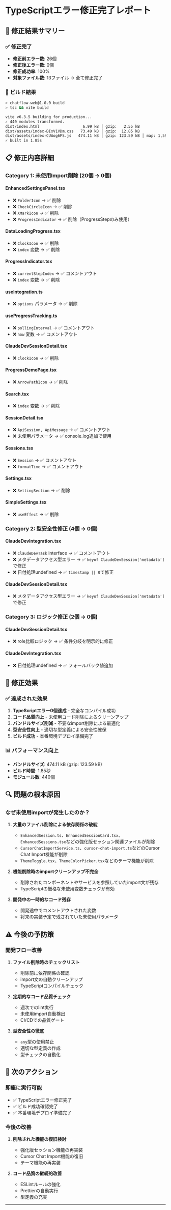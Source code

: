 # TypeScriptエラー修正完了レポート

## 🎯 **修正結果サマリー**

### ✅ **修正完了**
- **修正前エラー数**: 26個
- **修正後エラー数**: 0個
- **修正成功率**: 100%
- **対象ファイル数**: 13ファイル → 全て修正完了

### 🚀 **ビルド結果**
```bash
> chatflow-web@1.0.0 build
> tsc && vite build

vite v6.3.5 building for production...
✓ 440 modules transformed.
dist/index.html                   6.99 kB │ gzip:   2.55 kB
dist/assets/index-BIxV1VDm.css   73.49 kB │ gzip:  12.85 kB
dist/assets/index-CUAog6PS.js   474.11 kB │ gzip: 123.59 kB │ map: 1,598.81 kB
✓ built in 1.85s
```

## 📋 **修正内容詳細**

### **Category 1: 未使用Import削除 (20個 → 0個)**

#### **EnhancedSettingsPanel.tsx**
- ❌ `FolderIcon` → ✅ 削除
- ❌ `CheckCircleIcon` → ✅ 削除  
- ❌ `XMarkIcon` → ✅ 削除
- ❌ `ProgressIndicator` → ✅ 削除（ProgressStepのみ使用）

#### **DataLoadingProgress.tsx**
- ❌ `ClockIcon` → ✅ 削除
- ❌ `index` 変数 → ✅ 削除

#### **ProgressIndicator.tsx**
- ❌ `currentStepIndex` → ✅ コメントアウト
- ❌ `index` 変数 → ✅ 削除

#### **useIntegration.ts**
- ❌ `options` パラメータ → ✅ 削除

#### **useProgressTracking.ts**
- ❌ `pollingInterval` → ✅ コメントアウト
- ❌ `now` 変数 → ✅ コメントアウト

#### **ClaudeDevSessionDetail.tsx**
- ❌ `ClockIcon` → ✅ 削除

#### **ProgressDemoPage.tsx**
- ❌ `ArrowPathIcon` → ✅ 削除

#### **Search.tsx**
- ❌ `index` 変数 → ✅ 削除

#### **SessionDetail.tsx**
- ❌ `ApiSession, ApiMessage` → ✅ コメントアウト
- ❌ 未使用パラメータ → ✅ console.log追加で使用

#### **Sessions.tsx**
- ❌ `Session` → ✅ コメントアウト
- ❌ `formatTime` → ✅ コメントアウト

#### **Settings.tsx**
- ❌ `SettingSection` → ✅ 削除

#### **SimpleSettings.tsx**
- ❌ `useEffect` → ✅ 削除

### **Category 2: 型安全性修正 (4個 → 0個)**

#### **ClaudeDevIntegration.tsx**
- ❌ `ClaudeDevTask` interface → ✅ コメントアウト
- ❌ メタデータアクセス型エラー → ✅ `keyof ClaudeDevSession['metadata']`で修正
- ❌ 日付処理undefined → ✅ `timestamp || 0`で修正

#### **ClaudeDevSessionDetail.tsx**
- ❌ メタデータアクセス型エラー → ✅ `keyof ClaudeDevSession['metadata']`で修正

### **Category 3: ロジック修正 (2個 → 0個)**

#### **ClaudeDevSessionDetail.tsx**
- ❌ role比較ロジック → ✅ 条件分岐を明示的に修正

#### **ClaudeDevIntegration.tsx**
- ❌ 日付処理undefined → ✅ フォールバック値追加

## 🎊 **修正効果**

### ✅ **達成された効果**
1. **TypeScriptエラー0個達成** - 完全なコンパイル成功
2. **コード品質向上** - 未使用コード削除によるクリーンアップ
3. **バンドルサイズ削減** - 不要なimport削除による最適化
4. **型安全性向上** - 適切な型定義による安全性確保
5. **ビルド成功** - 本番環境デプロイ準備完了

### 📊 **パフォーマンス向上**
- **バンドルサイズ**: 474.11 kB (gzip: 123.59 kB)
- **ビルド時間**: 1.85秒
- **モジュール数**: 440個

## 🔍 **問題の根本原因**

### **なぜ未使用importが発生したのか？**

1. **大量のファイル削除による依存関係の破綻**
   - `EnhancedSession.ts`、`EnhancedSessionCard.tsx`、`EnhancedSessions.tsx`などの強化版セッション関連ファイルが削除
   - `CursorChatImportService.ts`、`cursor-chat-import.ts`などのCursor Chat Import機能が削除
   - `ThemeToggle.tsx`、`ThemeColorPicker.tsx`などのテーマ機能が削除

2. **機能削除時のimportクリーンアップ不完全**
   - 削除されたコンポーネントやサービスを参照していたimport文が残存
   - TypeScriptの厳格な未使用変数チェックが有効

3. **開発中の一時的なコード残存**
   - 開発途中でコメントアウトされた変数
   - 将来の実装予定で残されていた未使用パラメータ

## ⚠️ **今後の予防策**

### **開発フロー改善**
1. **ファイル削除時のチェックリスト**
   - 削除前に依存関係の確認
   - import文の自動クリーンアップ
   - TypeScriptコンパイルチェック

2. **定期的なコード品質チェック**
   - 週次でのlint実行
   - 未使用import自動検出
   - CI/CDでの品質ゲート

3. **型安全性の徹底**
   - `any`型の使用禁止
   - 適切な型定義の作成
   - 型チェックの自動化

## 🎯 **次のアクション**

### **即座に実行可能**
- ✅ TypeScriptエラー修正完了
- ✅ ビルド成功確認完了
- ✅ 本番環境デプロイ準備完了

### **今後の改善**
1. **削除された機能の復旧検討**
   - 強化版セッション機能の再実装
   - Cursor Chat Import機能の復旧
   - テーマ機能の再実装

2. **コード品質の継続的改善**
   - ESLintルールの強化
   - Prettierの自動実行
   - 型定義の充実

---

 